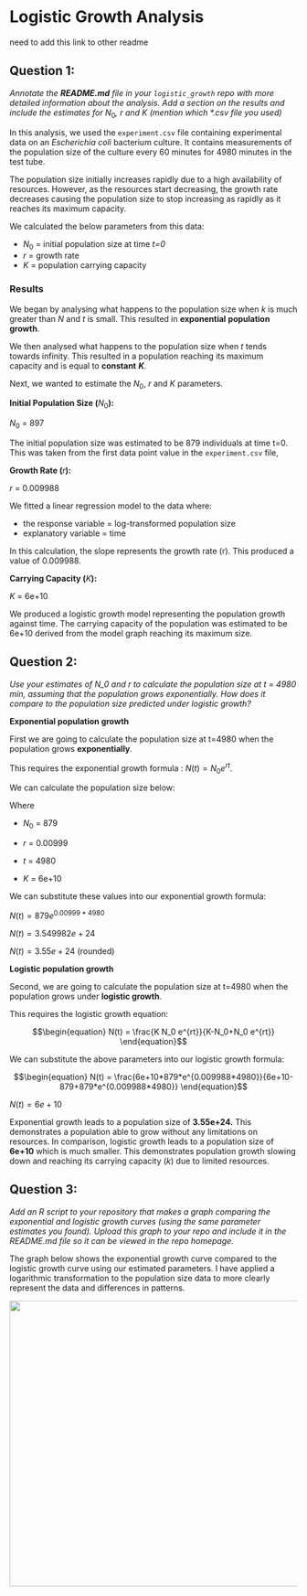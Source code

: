 # Logistic Growth Analysis

need to add this link to other readme

## Question 1:

*Annotate the **README.md** file in your `logistic_growth` repo with more detailed information about the analysis. Add a section on the results and include the estimates for* $N_0$*,* $r$ *and* $K$ *(mention which \*.csv file you used)*

In this analysis, we used the `experiment.csv` file containing experimental data on an *Escherichia coli* bacterium culture. It contains measurements of the population size of the culture every 60 minutes for 4980 minutes in the test tube.

The population size initially increases rapidly due to a high availability of resources. However, as the resources start decreasing, the growth rate decreases causing the population size to stop increasing as rapidly as it reaches its maximum capacity.

We calculated the below parameters from this data:

-   $N_0$ = initial population size at time *t=0*
-   $r$ = growth rate
-   $K$ = population carrying capacity

### Results

We began by analysing what happens to the population size when $k$ is much greater than $N$ and $t$ is small. This resulted in **exponential** **population growth**.

We then analysed what happens to the population size when $t$ tends towards infinity. This resulted in a population reaching its maximum capacity and is equal to **constant** ***K***.

Next, we wanted to estimate the $N_0$, $r$ and $K$ parameters.

**Initial Population Size (**$N_0$**):**

$N_0$ = 897

The initial population size was estimated to be 879 individuals at time t=0. This was taken from the first data point value in the `experiment.csv` file,

**Growth Rate (**$r$**):**

$r$ = 0.009988

We fitted a linear regression model to the data where:

-   the response variable = log-transformed population size
-   explanatory variable = time

In this calculation, the slope represents the growth rate (r). This produced a value of 0.009988.

**Carrying Capacity (**$K$**):**

$K$ = 6e+10

We produced a logistic growth model representing the population growth against time. The carrying capacity of the population was estimated to be 6e+10 derived from the model graph reaching its maximum size.

## Question 2:

*Use your estimates of N_0 and r to calculate the population size at t = 4980 min, assuming that the population grows exponentially. How does it compare to the population size predicted under logistic growth?*

**Exponential population growth**

First we are going to calculate the population size at t=4980 when the population grows **exponentially**.

This requires the exponential growth formula : $N(t) = N_0 e^{r t}$.

We can calculate the population size below:

Where

-   $N_0$ = 879

-   $r$ = 0.00999

-   $t$ = 4980

-   $K$ = 6e+10

We can substitute these values into our exponential growth formula:

$N(t) = 879e^{0.00999*4980}$

$N(t) = 3.549982e+24$

$N(t) = 3.55e + 24$ (rounded)

**Logistic population growth**

Second, we are going to calculate the population size at t=4980 when the population grows under **logistic growth**.

This requires the logistic growth equation:

``` math
\begin{equation}
N(t) = \frac{K N_0 e^{rt}}{K-N_0+N_0 e^{rt}}
\end{equation}
```

We can substitute the above parameters into our logistic growth formula:

``` math
\begin{equation}
N(t) = \frac{6e+10*879*e^{0.009988*4980}}{6e+10-879+879*e^{0.009988*4980}}
\end{equation}
```

$N(t) = 6e+10$

Exponential growth leads to a population size of **3.55e+24.** This demonstrates a population able to grow without any limitations on resources. In comparison, logistic growth leads to a population size of **6e+10** which is much smaller. This demonstrates population growth slowing down and reaching its carrying capacity ($k$) due to limited resources.

## Question 3:

*Add an R script to your repository that makes a graph comparing the exponential and logistic growth curves (using the same parameter estimates you found). Upload this graph to your repo and include it in the README.md file so it can be viewed in the repo homepage.*

The graph below shows the exponential growth curve compared to the logistic growth curve using our estimated parameters. I have applied a logarithmic transformation to the population size data to more clearly represent the data and differences in patterns.

<p align="center">

<img src="https://github.com/username123create/logistic_growth/blob/dev/images/GrowthComparisonPlot.png" width="600" height="500"/>

</p>

